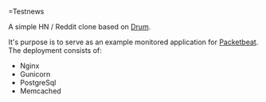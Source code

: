 =Testnews

A simple HN / Reddit clone based on [Drum](https://github.com/stephenmcd/drum).

It's purpose is to serve as an example monitored application for [Packetbeat](http://packetbeat.com). The deployment consists of:

 * Nginx
 * Gunicorn
 * PostgreSql
 * Memcached
